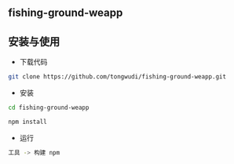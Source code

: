 ## fishing-ground-weapp

## 安装与使用

- 下载代码

```bash
git clone https://github.com/tongwudi/fishing-ground-weapp.git
```

- 安装

```bash
cd fishing-ground-weapp

npm install
```

- 运行

```bash
工具 -> 构建 npm
```
